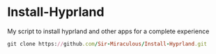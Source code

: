 # Install-Hyprland
My script to install hyprland and other apps for a complete experience

```ruby
git clone https://github.com/Sir-Miraculous/Install-Hyprland.git
```

